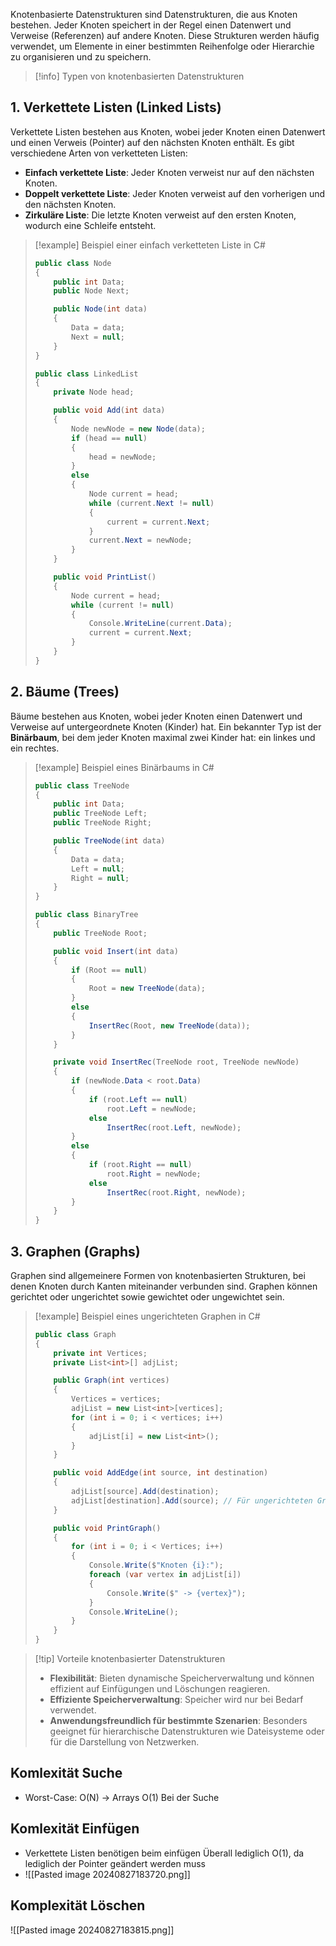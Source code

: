 Knotenbasierte Datenstrukturen sind Datenstrukturen, die aus Knoten bestehen. Jeder Knoten speichert in der Regel einen Datenwert und Verweise (Referenzen) auf andere Knoten. Diese Strukturen werden häufig verwendet, um Elemente in einer bestimmten Reihenfolge oder Hierarchie zu organisieren und zu speichern.

> [!info] Typen von knotenbasierten Datenstrukturen

## 1. Verkettete Listen (Linked Lists)

Verkettete Listen bestehen aus Knoten, wobei jeder Knoten einen Datenwert und einen Verweis (Pointer) auf den nächsten Knoten enthält. Es gibt verschiedene Arten von verketteten Listen:

- **Einfach verkettete Liste**: Jeder Knoten verweist nur auf den nächsten Knoten.
- **Doppelt verkettete Liste**: Jeder Knoten verweist auf den vorherigen und den nächsten Knoten.
- **Zirkuläre Liste**: Die letzte Knoten verweist auf den ersten Knoten, wodurch eine Schleife entsteht.

> [!example] Beispiel einer einfach verketteten Liste in C#
> ```csharp
> public class Node
> {
>     public int Data;
>     public Node Next;
> 
>     public Node(int data)
>     {
>         Data = data;
>         Next = null;
>     }
> }
> 
> public class LinkedList
> {
>     private Node head;
> 
>     public void Add(int data)
>     {
>         Node newNode = new Node(data);
>         if (head == null)
>         {
>             head = newNode;
>         }
>         else
>         {
>             Node current = head;
>             while (current.Next != null)
>             {
>                 current = current.Next;
>             }
>             current.Next = newNode;
>         }
>     }
> 
>     public void PrintList()
>     {
>         Node current = head;
>         while (current != null)
>         {
>             Console.WriteLine(current.Data);
>             current = current.Next;
>         }
>     }
> }
> ```

## 2. Bäume (Trees)

Bäume bestehen aus Knoten, wobei jeder Knoten einen Datenwert und Verweise auf untergeordnete Knoten (Kinder) hat. Ein bekannter Typ ist der **Binärbaum**, bei dem jeder Knoten maximal zwei Kinder hat: ein linkes und ein rechtes.

> [!example] Beispiel eines Binärbaums in C#
> ```csharp
> public class TreeNode
> {
>     public int Data;
>     public TreeNode Left;
>     public TreeNode Right;
> 
>     public TreeNode(int data)
>     {
>         Data = data;
>         Left = null;
>         Right = null;
>     }
> }
> 
> public class BinaryTree
> {
>     public TreeNode Root;
> 
>     public void Insert(int data)
>     {
>         if (Root == null)
>         {
>             Root = new TreeNode(data);
>         }
>         else
>         {
>             InsertRec(Root, new TreeNode(data));
>         }
>     }
> 
>     private void InsertRec(TreeNode root, TreeNode newNode)
>     {
>         if (newNode.Data < root.Data)
>         {
>             if (root.Left == null)
>                 root.Left = newNode;
>             else
>                 InsertRec(root.Left, newNode);
>         }
>         else
>         {
>             if (root.Right == null)
>                 root.Right = newNode;
>             else
>                 InsertRec(root.Right, newNode);
>         }
>     }
> }
> ```

## 3. Graphen (Graphs)

Graphen sind allgemeinere Formen von knotenbasierten Strukturen, bei denen Knoten durch Kanten miteinander verbunden sind. Graphen können gerichtet oder ungerichtet sowie gewichtet oder ungewichtet sein.

> [!example] Beispiel eines ungerichteten Graphen in C#
> ```csharp
> public class Graph
> {
>     private int Vertices;
>     private List<int>[] adjList;
> 
>     public Graph(int vertices)
>     {
>         Vertices = vertices;
>         adjList = new List<int>[vertices];
>         for (int i = 0; i < vertices; i++)
>         {
>             adjList[i] = new List<int>();
>         }
>     }
> 
>     public void AddEdge(int source, int destination)
>     {
>         adjList[source].Add(destination);
>         adjList[destination].Add(source); // Für ungerichteten Graph
>     }
> 
>     public void PrintGraph()
>     {
>         for (int i = 0; i < Vertices; i++)
>         {
>             Console.Write($"Knoten {i}:");
>             foreach (var vertex in adjList[i])
>             {
>                 Console.Write($" -> {vertex}");
>             }
>             Console.WriteLine();
>         }
>     }
> }
> ```

> [!tip] Vorteile knotenbasierter Datenstrukturen
>
> - **Flexibilität**: Bieten dynamische Speicherverwaltung und können effizient auf Einfügungen und Löschungen reagieren.
> - **Effiziente Speicherverwaltung**: Speicher wird nur bei Bedarf verwendet.
> - **Anwendungsfreundlich für bestimmte Szenarien**: Besonders geeignet für hierarchische Datenstrukturen wie Dateisysteme oder für die Darstellung von Netzwerken.

## Komlexität Suche
- Worst-Case: O(N) -> Arrays O(1) Bei der Suche

## Komlexität Einfügen
- Verkettete Listen benötigen beim einfügen Überall lediglich O(1), da lediglich der Pointer geändert werden muss
- ![[Pasted image 20240827183720.png]]

## Komplexität Löschen
![[Pasted image 20240827183815.png]]